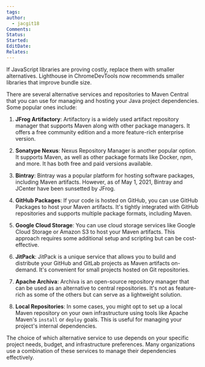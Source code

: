 ```yaml
---
tags: 
author:
  - jacgit18
Comments: 
Status: 
Started: 
EditDate: 
Relates:
---
```

If JavaScript libraries are proving costly, replace them with smaller alternatives. Lighthouse in ChromeDevTools now recommends smaller libraries that improve bundle size.


There are several alternative services and repositories to Maven Central that you can use for managing and hosting your Java project dependencies. Some popular ones include:  
  
1. **JFrog Artifactory**: Artifactory is a widely used artifact repository manager that supports Maven along with other package managers. It offers a free community edition and a more feature-rich enterprise version.  
  
2. **Sonatype Nexus**: Nexus Repository Manager is another popular option. It supports Maven, as well as other package formats like Docker, npm, and more. It has both free and paid versions available.  
  
3. **Bintray**: Bintray was a popular platform for hosting software packages, including Maven artifacts. However, as of May 1, 2021, Bintray and JCenter have been sunsetted by JFrog.  
  
4. **GitHub Packages**: If your code is hosted on GitHub, you can use GitHub Packages to host your Maven artifacts. It's tightly integrated with GitHub repositories and supports multiple package formats, including Maven.  
  
5. **Google Cloud Storage**: You can use cloud storage services like Google Cloud Storage or Amazon S3 to host your Maven artifacts. This approach requires some additional setup and scripting but can be cost-effective.  
  
6. **JitPack**: JitPack is a unique service that allows you to build and distribute your GitHub and GitLab projects as Maven artifacts on-demand. It's convenient for small projects hosted on Git repositories.  
  
7. **Apache Archiva**: Archiva is an open-source repository manager that can be used as an alternative to central repositories. It's not as feature-rich as some of the others but can serve as a lightweight solution.  
  
8. **Local Repositories**: In some cases, you might opt to set up a local Maven repository on your own infrastructure using tools like Apache Maven's `install` or `deploy` goals. This is useful for managing your project's internal dependencies.  
  
The choice of which alternative service to use depends on your specific project needs, budget, and infrastructure preferences. Many organizations use a combination of these services to manage their dependencies effectively.